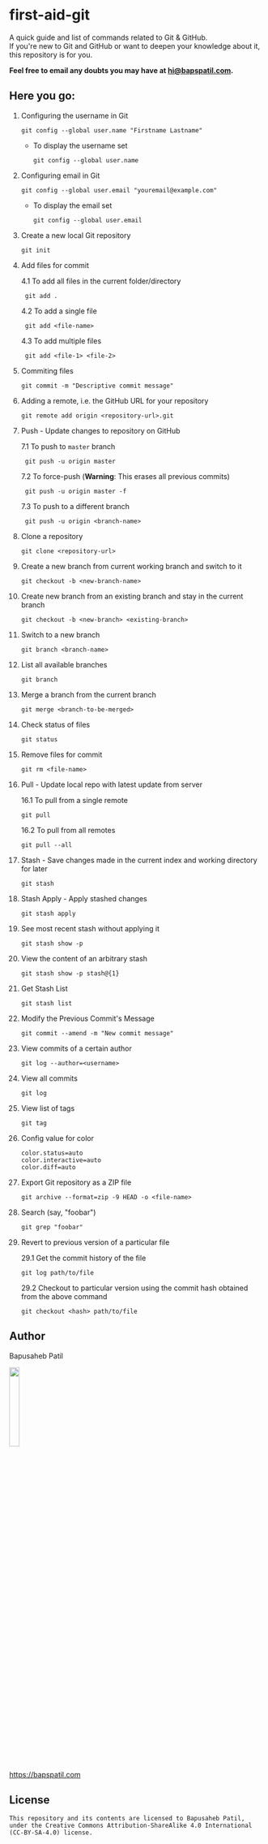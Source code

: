 
# first-aid-git

A quick guide and list of commands related to Git & GitHub.
<br>If you're new to Git and GitHub or want to deepen your knowledge about it, this repository is for you.

**Feel free to email any doubts you may have at <a href="mailto://hi@bapspatil.com">hi@bapspatil.com</a>.**

## Here you go:

1. Configuring the username in Git

    `git config --global user.name "Firstname Lastname"`

    * To display the username set

        `git config --global user.name`

2. Configuring email in Git

    `git config --global user.email "youremail@example.com"`

    * To display the email set

        `git config --global user.email`

3. Create a new local Git repository

    `git init`

4. Add files for commit

    4.1 To add all files in the current folder/directory

        git add .

    4.2 To add a single file

        git add <file-name>

    4.3 To add multiple files

        git add <file-1> <file-2>

5. Commiting files

   `git commit -m "Descriptive commit message"`

6. Adding a remote, i.e. the GitHub URL for your repository

    `git remote add origin <repository-url>.git`

7. Push - Update changes to repository on GitHub

    7.1 To push to `master` branch
  
        git push -u origin master

    7.2 To force-push (**Warning**: This erases all previous commits)

        git push -u origin master -f

    7.3 To push to a different branch
  
        git push -u origin <branch-name>

8. Clone a repository

   `git clone <repository-url>`

9. Create a new branch from current working branch and switch to it

   `git checkout -b <new-branch-name>`

10. Create new branch from an existing branch and stay in the current branch

    `git checkout -b <new-branch> <existing-branch>`

11. Switch to a new branch

    `git branch <branch-name>`

12. List all available branches

    `git branch`

13. Merge a branch from the current branch

    `git merge <branch-to-be-merged>`

14. Check status of files

    `git status`

15. Remove files for commit

    `git rm <file-name>`

16. Pull - Update local repo with latest update from server

    16.1 To pull from a single remote

        git pull

    16.2 To pull from all remotes

        git pull --all

17. Stash - Save changes made in the current index and working directory for later

    `git stash`

18. Stash Apply - Apply stashed changes

    `git stash apply`

19. See most recent stash without applying it

    `git stash show -p`

20. View the content of an arbitrary stash

    `git stash show -p stash@{1}`

21. Get Stash List

    `git stash list`

22. Modify the Previous Commit's Message

    `git commit --amend -m "New commit message"`

23. View commits of a certain author

    `git log --author=<username>`

24. View all commits

    `git log`

25. View list of tags

    `git tag`

26. Config value for color
  
    ```
    color.status=auto
    color.interactive=auto
    color.diff=auto
    ```

27. Export Git repository as a ZIP file

    `git archive --format=zip -9 HEAD -o <file-name>`

28. Search (say, "foobar")

    `git grep "foobar"`

29. Revert to previous version of a particular file

    29.1 Get the commit history of the file

        git log path/to/file

    29.2 Checkout to particular version using the commit hash obtained from the above command

        git checkout <hash> path/to/file

## Author

Bapusaheb Patil

<img src="https://github.com/bapspatil.png" width="20%">

https://bapspatil.com

## License

    This repository and its contents are licensed to Bapusaheb Patil, under the Creative Commons Attribution-ShareAlike 4.0 International (CC-BY-SA-4.0) license.